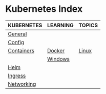 # Kubernetes Index

|KUBERNETES|LEARNING|TOPICS|
|---|---|---|
|[General](infrastructure/kubernetes/kubernetes-general)|||
|[Config](infrastructure/kubernetes/kubernetes-config)|||
|[Containers](infrastructure/kubernetes/kubernetes-containers)|[Docker](infrastructure/kubernetes/kubernetes-containers#docker)|[Linux](infrastructure/kubernetes/kubernetes-containers#linux)|
||[Windows](infrastructure/kubernetes/kubernetes-containers#windows)||[Videos](infrastructure/kubernetes/kubernetes-containers#videos)|
|[Helm](infrastructure/kubernetes/kubernetes-helm)|||
|[Ingress](infrastructure/kubernetes/kubernetes-ingress)|||
|[Networking](infrastructure/kubernetes/kubernetes-networking)||
